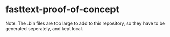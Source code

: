 # fasttext-proof-of-concept

Note: The .bin files are too large to add to this repository, so they have to be generated seperately, and kept local. 
